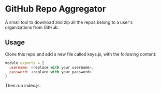 # GitHub Repo Aggregator

A small tool to download and zip all the repos belong to a user's organizations from GitHub.

## Usage

Clone this repo and add a new file called keys.js, with the following content:

```js
module.exports = {
  username: <replace with your username>,
  password: <replace with your password>
}
```

Then run index.js.